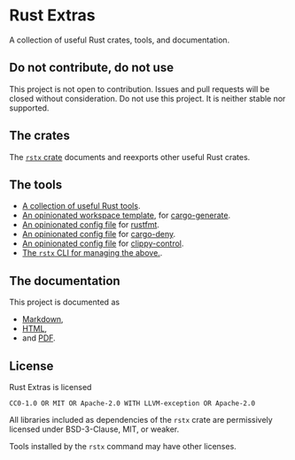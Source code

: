 # Rust Extras

A collection of useful Rust crates, tools, and documentation.


##  Do not contribute, do not use

This project is not open to contribution.
Issues and pull requests will be closed without consideration.
Do not use this project.
It is neither stable nor supported.


## The crates

The [`rstx` crate](https://docs.rs/rstx)
documents and reexports other useful Rust crates.


## The tools

- [A collection of useful Rust tools](doc/tools.md).
- [An opinionated workspace template](template),
  for [cargo-generate](https://github.com/cargo-generate/cargo-generate).
- [An opinionated config file](rustfmt.toml)
  for [rustfmt](https://github.com/rust-lang/rustfmt).
- [An opinionated config file](configs/deny.toml)
  for [cargo-deny](https://github.com/EmbarkStudios/cargo-deny).
- [An opinionated config file](clippy-control.toml)
  for [clippy-control](https://github.com/brson/clippy-control).
- [The `rstx` CLI for managing the above.](https://docs.rs/rstx-cli).


## The documentation

This project is documented as

- [Markdown](doc/index.md),
- [HTML](todo),
- and [PDF](todo).


## License

Rust Extras is licensed

    CC0-1.0 OR MIT OR Apache-2.0 WITH LLVM-exception OR Apache-2.0

All libraries included as dependencies of the `rstx` crate
are permissively licensed under BSD-3-Clause, MIT, or weaker.

Tools installed by the `rstx` command may have other licenses.
